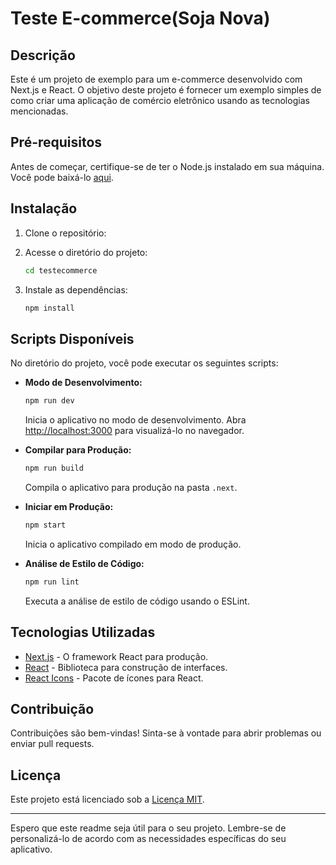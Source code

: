 # Teste E-commerce(Soja Nova)

## Descrição

Este é um projeto de exemplo para um e-commerce desenvolvido com Next.js e React. O objetivo deste projeto é fornecer um exemplo simples de como criar uma aplicação de comércio eletrônico usando as tecnologias mencionadas.

## Pré-requisitos

Antes de começar, certifique-se de ter o Node.js instalado em sua máquina. Você pode baixá-lo [aqui](https://nodejs.org/).

## Instalação

1. Clone o repositório:

2. Acesse o diretório do projeto:

   ```bash
   cd testecommerce
   ```

3. Instale as dependências:

   ```bash
   npm install
   ```

## Scripts Disponíveis

No diretório do projeto, você pode executar os seguintes scripts:

- **Modo de Desenvolvimento:**

  ```bash
  npm run dev
  ```

  Inicia o aplicativo no modo de desenvolvimento. Abra [http://localhost:3000](http://localhost:3000) para visualizá-lo no navegador.

- **Compilar para Produção:**

  ```bash
  npm run build
  ```

  Compila o aplicativo para produção na pasta `.next`.

- **Iniciar em Produção:**

  ```bash
  npm start
  ```

  Inicia o aplicativo compilado em modo de produção.

- **Análise de Estilo de Código:**

  ```bash
  npm run lint
  ```

  Executa a análise de estilo de código usando o ESLint.

## Tecnologias Utilizadas

- [Next.js](https://nextjs.org/) - O framework React para produção.
- [React](https://reactjs.org/) - Biblioteca para construção de interfaces.
- [React Icons](https://react-icons.github.io/react-icons/) - Pacote de ícones para React.

## Contribuição

Contribuições são bem-vindas! Sinta-se à vontade para abrir problemas ou enviar pull requests.

## Licença

Este projeto está licenciado sob a [Licença MIT](LICENSE).

---

Espero que este readme seja útil para o seu projeto. Lembre-se de personalizá-lo de acordo com as necessidades específicas do seu aplicativo.